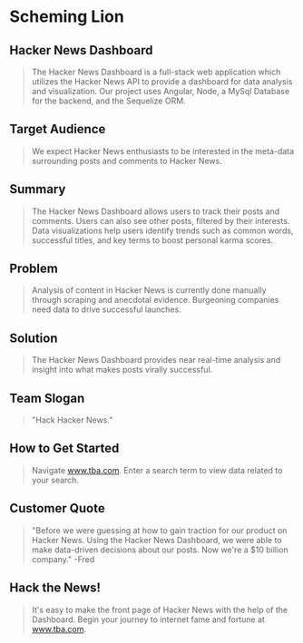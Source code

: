 # Scheming Lion #

<!-- 
> This material was originally posted [here](http://www.quora.com/What-is-Amazons-approach-to-product-development-and-product-management). It is reproduced here for posterities sake.

There is an approach called "working backwards" that is widely used at Amazon. They work backwards from the customer, rather than starting with an idea for a product and trying to bolt customers onto it. While working backwards can be applied to any specific product decision, using this approach is especially important when developing new products or features.

For new initiatives a product manager typically starts by writing an internal press release announcing the finished product. The target audience for the press release is the new/updated product's customers, which can be retail customers or internal users of a tool or technology. Internal press releases are centered around the customer problem, how current solutions (internal or external) fail, and how the new product will blow away existing solutions.

If the benefits listed don't sound very interesting or exciting to customers, then perhaps they're not (and shouldn't be built). Instead, the product manager should keep iterating on the press release until they've come up with benefits that actually sound like benefits. Iterating on a press release is a lot less expensive than iterating on the product itself (and quicker!).

If the press release is more than a page and a half, it is probably too long. Keep it simple. 3-4 sentences for most paragraphs. Cut out the fat. Don't make it into a spec. You can accompany the press release with a FAQ that answers all of the other business or execution questions so the press release can stay focused on what the customer gets. My rule of thumb is that if the press release is hard to write, then the product is probably going to suck. Keep working at it until the outline for each paragraph flows. 

Oh, and I also like to write press-releases in what I call "Oprah-speak" for mainstream consumer products. Imagine you're sitting on Oprah's couch and have just explained the product to her, and then you listen as she explains it to her audience. That's "Oprah-speak", not "Geek-speak".

Once the project moves into development, the press release can be used as a touchstone; a guiding light. The product team can ask themselves, "Are we building what is in the press release?" If they find they're spending time building things that aren't in the press release (overbuilding), they need to ask themselves why. This keeps product development focused on achieving the customer benefits and not building extraneous stuff that takes longer to build, takes resources to maintain, and doesn't provide real customer benefit (at least not enough to warrant inclusion in the press release).
 -->
 
## Hacker News Dashboard ##
  > The Hacker News Dashboard is a full-stack web application which utilizes the Hacker News API to provide a dashboard for data analysis and visualization. Our project uses Angular, Node, a MySql Database for the backend, and the Sequelize ORM.

## Target Audience ##
  > We expect Hacker News enthusiasts to be interested in the meta-data surrounding posts and comments to Hacker News.

## Summary ##
  > The Hacker News Dashboard allows users to track their posts and comments. Users can also see other posts, filtered by their interests. Data visualizations help users identify trends such as common words, successful titles, and key terms to boost personal karma scores.

## Problem ##
  > Analysis of content in Hacker News is currently done manually through scraping and anecdotal evidence. Burgeoning companies need data to drive successful launches.

## Solution ##
  > The Hacker News Dashboard provides near real-time analysis and insight into what makes posts virally successful. 

## Team Slogan ##
  > "Hack Hacker News."

## How to Get Started ##
  > Navigate www.tba.com. Enter a search term to view data related to your search.

## Customer Quote ##
  > "Before we were guessing at how to gain traction for our product on Hacker News. Using the Hacker News Dashboard, we were able to make data-driven decisions about our posts. Now we're a $10 billion company." -Fred 

## Hack the News! ##
  > It's easy to make the front page of Hacker News with the help of the Dashboard. Begin your journey
  to internet fame and fortune at www.tba.com.

